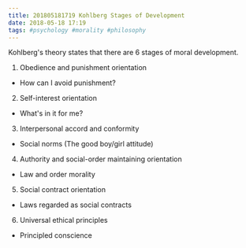 ```yaml
---
title: 201805181719 Kohlberg Stages of Development
date: 2018-05-18 17:19
tags: #psychology #morality #philosophy
---
```


Kohlberg's theory states that there are 6 stages of moral development. 

1. Obedience and punishment orientation
+ How can I avoid punishment?

2. Self-interest orientation
+ What's in it for me?

3. Interpersonal accord and conformity
+ Social norms (The good boy/girl attitude)

4. Authority and social-order maintaining orientation
+ Law and order morality

5. Social contract orientation
+ Laws regarded as social contracts

6. Universal ethical principles
+ Principled conscience